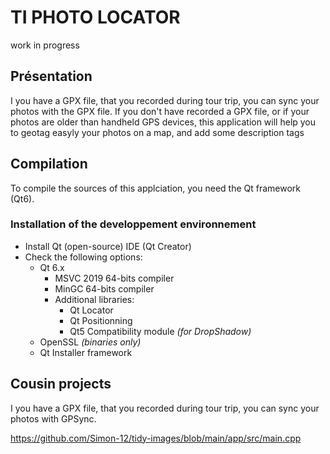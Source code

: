 # TI PHOTO LOCATOR

work in progress

## Présentation

I you have a GPX file, that you recorded during tour trip, you can sync your photos with the GPX file.
If you don't have recorded a GPX file, or if your photos are older than handheld GPS devices, this application will help you to geotag easyly your photos on a map, and add some description tags

## Compilation

To compile the sources of this applciation, you need the Qt framework (Qt6).

### Installation of the developpement environnement

* Install Qt (open-source) IDE (Qt Creator)
* Check the following options:
   * Qt 6.x
      * MSVC 2019 64-bits compiler
      * MinGC 64-bits compiler
      * Additional libraries:
         * Qt Locator
         * Qt Positionning
         * Qt5 Compatibility module *(for DropShadow)*
   * OpenSSL *(binaries only)*
   * Qt Installer framework


## Cousin projects

I you have a GPX file, that you recorded during tour trip, you can sync your photos with GPSync.


https://github.com/Simon-12/tidy-images/blob/main/app/src/main.cpp

